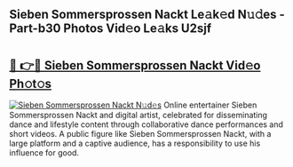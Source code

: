## Sieben Sommersprossen Nackt Le𝚊k𝚎d N𝚞𝚍es - Part-b30 Photos Vid𝚎o Le𝚊ks U2sjf

# <h2><a href="http://fbaxs2u.evod.top/?m=Sieben+Sommersprossen+Nackt">🔗 👉🔴 Sieben Sommersprossen Nackt Vid𝚎o Ph𝚘t𝚘s</a></h2>

[![Sieben Sommersprossen Nackt N𝚞d𝚎s](https://i.imgur.com/8V9OHl7.gif)](http://fbaxs2u.evod.top/?m=Sieben+Sommersprossen+Nackt)
Online entertainer Sieben Sommersprossen Nackt and digital artist, celebrated for disseminating dance and lifestyle content through collaborative dance performances and short videos. A public figure like Sieben Sommersprossen Nackt, with a large platform and a captive audience, has a responsibility to use his influence for good. 
